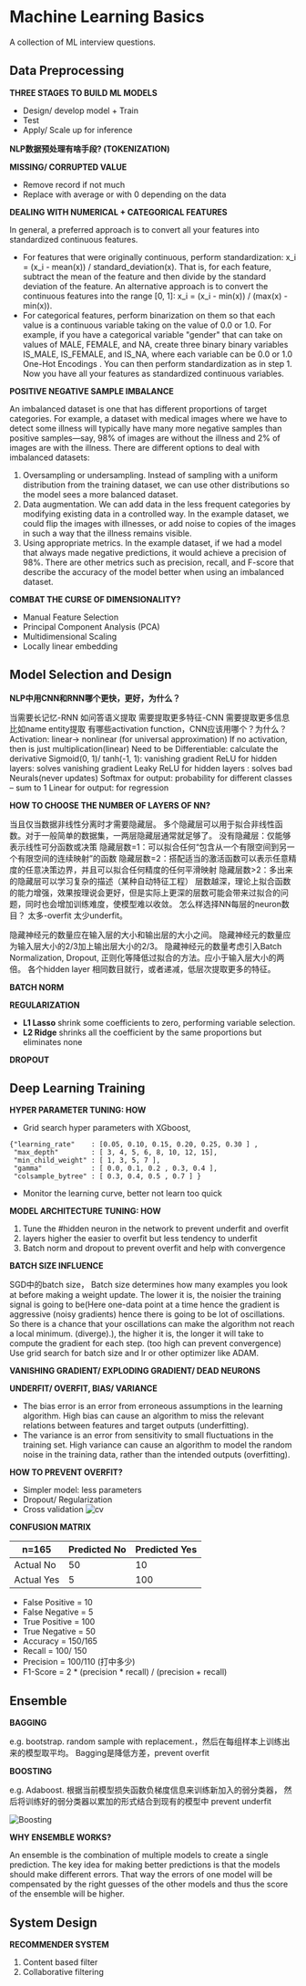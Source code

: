 # Machine Learning Basics
A collection of ML interview questions.

## Data Preprocessing

**THREE STAGES TO BUILD ML MODELS**

- Design/ develop model + Train
- Test
- Apply/ Scale up for inference

**NLP数据预处理有啥手段? (TOKENIZATION)**

**MISSING/ CORRUPTED VALUE**
- Remove record if not much
- Replace with average or with 0 depending on the data

**DEALING WITH NUMERICAL + CATEGORICAL  FEATURES**

In general, a preferred approach is to convert all your features into standardized continuous features.
- For features that were originally continuous, perform standardization:
x_i = (x_i - mean(x)) / standard_deviation(x).
That is, for each feature, subtract the mean of the feature and then divide by the standard deviation of the feature. An alternative approach is to convert the continuous features into the range [0, 1]:
x_i = (x_i - min(x)) / (max(x) - min(x)).
- For categorical features, perform binarization on them so that each value is a continuous variable taking on the value of 0.0 or 1.0. For example, if you have a categorical variable "gender" that can take on values of MALE, FEMALE, and NA, create three binary binary variables IS_MALE, IS_FEMALE, and IS_NA, where each variable can be 0.0 or 1.0 One-Hot Encodings . You can then perform standardization as in step 1.
Now you have all your features as standardized continuous variables.

**POSITIVE NEGATIVE SAMPLE IMBALANCE**

An imbalanced dataset is one that has different proportions of target categories. For example, a dataset with medical images where we have to detect some illness will typically have many more negative samples than positive samples—say, 98% of images are without the illness and 2% of images are with the illness.
There are different options to deal with imbalanced datasets:
1.	Oversampling or undersampling. Instead of sampling with a uniform distribution from the training dataset, we can use other distributions so the model sees a more balanced dataset.
2.	Data augmentation. We can add data in the less frequent categories by modifying existing data in a controlled way. In the example dataset, we could flip the images with illnesses, or add noise to copies of the images in such a way that the illness remains visible.
3.	Using appropriate metrics. In the example dataset, if we had a model that always made negative predictions, it would achieve a precision of 98%. There are other metrics such as precision, recall, and F-score that describe the accuracy of the model better when using an imbalanced dataset.

**COMBAT THE CURSE OF DIMENSIONALITY?**
- Manual Feature Selection
- Principal Component Analysis (PCA)
- Multidimensional Scaling
- Locally linear embedding

## Model Selection and Design

**NLP中用CNN和RNN哪个更快，更好，为什么？**

当需要长记忆-RNN 如问答语义提取
需要提取更多特征-CNN 需要提取更多信息 比如name entity提取
有哪些activation function，CNN应该用哪个？为什么？
Activation: linear-> nonlinear (for universal approximation)
If no activation, then is just multiplication(linear)
Need to be Differentiable: calculate the derivative
Sigmoid(0, 1)/ tanh(-1, 1): vanishing gradient
ReLU for hidden layers: solves vanishing gradient
Leaky ReLU for hidden layers : solves bad Neurals(never updates)
Softmax for output: probability for different classes – sum to 1
Linear for output: for regression

**HOW TO CHOOSE THE NUMBER OF LAYERS OF NN?**

当且仅当数据非线性分离时才需要隐藏层。 多个隐藏层可以用于拟合非线性函数。对于一般简单的数据集，一两层隐藏层通常就足够了。
没有隐藏层：仅能够表示线性可分函数或决策
隐藏层数=1：可以拟合任何“包含从一个有限空间到另一个有限空间的连续映射”的函数
隐藏层数=2：搭配适当的激活函数可以表示任意精度的任意决策边界，并且可以拟合任何精度的任何平滑映射
隐藏层数>2：多出来的隐藏层可以学习复杂的描述（某种自动特征工程）
层数越深，理论上拟合函数的能力增强，效果按理说会更好，但是实际上更深的层数可能会带来过拟合的问题，同时也会增加训练难度，使模型难以收敛。
怎么样选择NN每层的neuron数目？
太多-overfit 太少underfit。

隐藏神经元的数量应在输入层的大小和输出层的大小之间。
隐藏神经元的数量应为输入层大小的2/3加上输出层大小的2/3。
隐藏神经元的数量考虑引入Batch Normalization, Dropout, 正则化等降低过拟合的方法。应小于输入层大小的两倍。
各个hidden layer 相同数目就行，或者递减，低层次提取更多的特征。

**BATCH NORM**

**REGULARIZATION**
- **L1 Lasso**
shrink some coefficients to zero, performing variable selection.
- **L2 Ridge**
shrinks all the coefficient by the same proportions but eliminates none

**DROPOUT**

## Deep Learning Training
**HYPER PARAMETER TUNING: HOW**
- Grid search hyper parameters with XGboost, 
```
{"learning_rate"    : [0.05, 0.10, 0.15, 0.20, 0.25, 0.30 ] ,
 "max_depth"        : [ 3, 4, 5, 6, 8, 10, 12, 15],
 "min_child_weight" : [ 1, 3, 5, 7 ],
 "gamma"            : [ 0.0, 0.1, 0.2 , 0.3, 0.4 ],
 "colsample_bytree" : [ 0.3, 0.4, 0.5 , 0.7 ] }
```

- Monitor the learning curve, better not learn too quick

**MODEL ARCHITECTURE TUNING: HOW**
1.	Tune the #hidden neuron in the network to prevent underfit and overfit
2.	layers higher the easier to overfit but less tendency to underfit
3.	Batch norm and dropout to prevent overfit and help with convergence

**BATCH SIZE INFLUENCE**

SGD中的batch size， Batch size determines how many examples you look at before making a weight update.
The lower it is, the noisier the training signal is going to be(Here one-data point at a time hence the gradient is aggressive (noisy gradients) hence there is going to be lot of oscillations. So there is a chance that your oscillations can make the algorithm not reach a local minimum. (diverge).),
the higher it is, the longer it will take to compute the gradient for each step. (too high can prevent convergence)
Use grid search for batch size and lr or other optimizer like ADAM.

**VANISHING GRADIENT/ EXPLODING GRADIENT/ DEAD NEURONS**

**UNDERFIT/ OVERFIT, BIAS/ VARIANCE**
- The bias error is an error from erroneous assumptions in the learning algorithm. 
High bias can cause an algorithm to miss the relevant relations between features and target outputs (underfitting).
- The variance is an error from sensitivity to small fluctuations in the training set. 
High variance can cause an algorithm to model the random noise in the training data, 
rather than the intended outputs (overfitting).

**HOW TO PREVENT OVERFIT?**
- Simpler model: less parameters
- Dropout/ Regularization
- Cross validation
![cv](images/cv.png)

**CONFUSION MATRIX**

n=165 | Predicted No | Predicted Yes
--- | --- | ---
Actual No | 50 | 10
Actual Yes | 5 | 100

- False Positive = 10
- False Negative = 5
- True Positive = 100
- True Negative = 50
- Accuracy = 150/165
- Recall = 100/ 150
- Precision = 100/110 (打中多少)
- F1-Score = 2 * (precision * recall) / (precision + recall)
## Ensemble

**BAGGING**

e.g. bootstrap. random sample with replacement.，然后在每组样本上训练出来的模型取平均。
Bagging是降低方差，prevent overfit

**BOOSTING**

e.g. Adaboost. 根据当前模型损失函数负梯度信息来训练新加入的弱分类器，
然后将训练好的弱分类器以累加的形式结合到现有的模型中 prevent underfit

![Boosting](images/boosting.png)

**WHY ENSEMBLE WORKS?**

An ensemble is the combination of multiple models to create a single prediction.
 The key idea for making better predictions is that the models should make 
 different errors. 
 That way the errors of one model will be compensated by the right guesses of 
 the other models and thus the score of the ensemble will be higher.

## System Design

**RECOMMENDER SYSTEM**

1.	Content based filter
2.	Collaborative filtering
